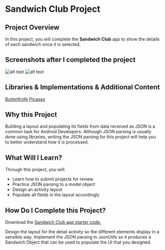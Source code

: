 # Sandwich Club Project

## Project Overview
In this project, you will complete the **Sandwich Club** app to
show the details of each sandwich once it is selected.

## Screenshots after I completed the project
![alt text](https://i.imgur.com/KsV10Gv.jpg) ![alt text](https://i.imgur.com/korRind.jpg)

## Libraries & Implementations & Additional Content
[ButterKnife](https://github.com/JakeWharton/butterknife)
[Picasso](https://github.com/square/picasso) 

## Why this Project

Building a layout and populating its fields from data received as JSON
is a common task for Android Developers. Although JSON parsing is usually
done using libraries, writing the JSON parsing for  this project will
help you to better understand how it is processed.

## What Will I Learn?
Through this project, you will:
- Learn how to submit projects for review
- Practice JSON parsing to a model object
- Design an activity layout
- Populate all fields in the layout accordingly

## How Do I Complete this Project?
Download the [Sandwich Club app starter code.](https://github.com/udacity/sandwich-club-starter-code)

Design the layout for the detail activity so the different elements
display in a sensible way. Implement the JSON parsing in JsonUtils so it
produces a Sandwich Object that can be used to populate the UI that you designed.
